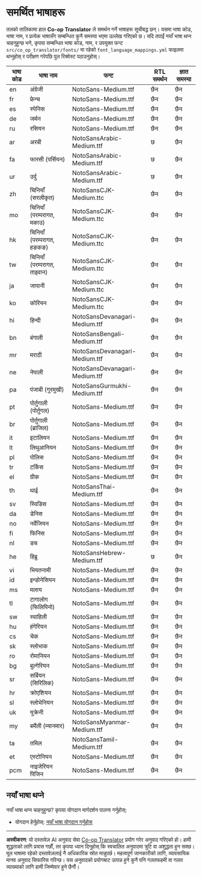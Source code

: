 <!--
CO_OP_TRANSLATOR_METADATA:
{
  "original_hash": "40660d83d2792201cad4aec9fdf25a29",
  "translation_date": "2025-10-22T13:40:39+00:00",
  "source_file": "getting_started/supported-languages.md",
  "language_code": "ne"
}
-->
# समर्थित भाषाहरू

तलको तालिकामा हाल **Co-op Translator** ले समर्थन गर्ने भाषाहरू सूचीबद्ध छन्। यसमा भाषा कोड, भाषा नाम, र प्रत्येक भाषासँग सम्बन्धित कुनै समस्या भएमा उल्लेख गरिएको छ। यदि तपाईं नयाँ भाषा थप्न चाहनुहुन्छ भने, कृपया सम्बन्धित भाषा कोड, नाम, र उपयुक्त फन्ट `src/co_op_translator/fonts/` मा रहेको `font_language_mappings.yml` फाइलमा थप्नुहोस् र परीक्षण गरेपछि पुल रिक्वेस्ट पठाउनुहोस्।

| भाषा कोड      | भाषा नाम                | फन्ट                              | RTL समर्थन   | ज्ञात समस्या  |
|---------------|------------------------|-----------------------------------|--------------|--------------|
| en            | अंग्रेजी                | NotoSans-Medium.ttf               | छैन          | छैन          |
| fr            | फ्रेन्च                 | NotoSans-Medium.ttf               | छैन          | छैन          |
| es            | स्पेनिस                 | NotoSans-Medium.ttf               | छैन          | छैन          |
| de            | जर्मन                   | NotoSans-Medium.ttf               | छैन          | छैन          |
| ru            | रसियन                   | NotoSans-Medium.ttf               | छैन          | छैन          |
| ar            | अरबी                    | NotoSansArabic-Medium.ttf         | छ            | छैन          |
| fa            | फारसी (पर्सियन)         | NotoSansArabic-Medium.ttf         | छ            | छैन          |
| ur            | उर्दु                    | NotoSansArabic-Medium.ttf         | छ            | छैन          |
| zh            | चिनियाँ (सरलीकृत)       | NotoSansCJK-Medium.ttc            | छैन          | छैन          |
| mo            | चिनियाँ (परम्परागत, मकाउ) | NotoSansCJK-Medium.ttc         | छैन          | छैन          |
| hk            | चिनियाँ (परम्परागत, हङकङ) | NotoSansCJK-Medium.ttc         | छैन          | छैन          |
| tw            | चिनियाँ (परम्परागत, ताइवान) | NotoSansCJK-Medium.ttc        | छैन          | छैन          |
| ja            | जापानी                  | NotoSansCJK-Medium.ttc            | छैन          | छैन          |
| ko            | कोरियन                  | NotoSansCJK-Medium.ttc            | छैन          | छैन          |
| hi            | हिन्दी                   | NotoSansDevanagari-Medium.ttf     | छैन          | छैन          |
| bn            | बंगाली                  | NotoSansBengali-Medium.ttf        | छैन          | छैन          |
| mr            | मराठी                    | NotoSansDevanagari-Medium.ttf     | छैन          | छैन          |
| ne            | नेपाली                   | NotoSansDevanagari-Medium.ttf     | छैन          | छैन          |
| pa            | पंजाबी (गुरमुखी)        | NotoSansGurmukhi-Medium.ttf       | छैन          | छैन          |
| pt            | पोर्तुगाली (पोर्तुगल)    | NotoSans-Medium.ttf               | छैन          | छैन          |
| br            | पोर्तुगाली (ब्राजिल)     | NotoSans-Medium.ttf               | छैन          | छैन          |
| it            | इटालियन                 | NotoSans-Medium.ttf               | छैन          | छैन          |
| lt            | लिथुआनियन               | NotoSans-Medium.ttf               | छैन          | छैन          |
| pl            | पोलिस                   | NotoSans-Medium.ttf               | छैन          | छैन          |
| tr            | टर्किस                   | NotoSans-Medium.ttf               | छैन          | छैन          |
| el            | ग्रीक                    | NotoSans-Medium.ttf               | छैन          | छैन          |
| th            | थाई                      | NotoSansThai-Medium.ttf           | छैन          | छैन          |
| sv            | स्विडिस                  | NotoSans-Medium.ttf               | छैन          | छैन          |
| da            | डेनिस                    | NotoSans-Medium.ttf               | छैन          | छैन          |
| no            | नर्वेजियन                | NotoSans-Medium.ttf               | छैन          | छैन          |
| fi            | फिनिस                    | NotoSans-Medium.ttf               | छैन          | छैन          |
| nl            | डच                       | NotoSans-Medium.ttf               | छैन          | छैन          |
| he            | हिब्रु                    | NotoSansHebrew-Medium.ttf         | छ            | छैन          |
| vi            | भियतनामी                 | NotoSans-Medium.ttf               | छैन          | छैन          |
| id            | इन्डोनेसियन              | NotoSans-Medium.ttf               | छैन          | छैन          |
| ms            | मलाय                     | NotoSans-Medium.ttf               | छैन          | छैन          |
| tl            | टागालोग (फिलिपिनो)       | NotoSans-Medium.ttf               | छैन          | छैन          |
| sw            | स्वाहिली                  | NotoSans-Medium.ttf               | छैन          | छैन          |
| hu            | हंगेरियन                  | NotoSans-Medium.ttf               | छैन          | छैन          |
| cs            | चेक                       | NotoSans-Medium.ttf               | छैन          | छैन          |
| sk            | स्लोभाक                   | NotoSans-Medium.ttf               | छैन          | छैन          |
| ro            | रोमानियन                  | NotoSans-Medium.ttf               | छैन          | छैन          |
| bg            | बुल्गेरियन                | NotoSans-Medium.ttf               | छैन          | छैन          |
| sr            | सर्बियन (सिरिलिक)         | NotoSans-Medium.ttf               | छैन          | छैन          |
| hr            | क्रोएशियन                  | NotoSans-Medium.ttf               | छैन          | छैन          |
| sl            | स्लोभेनियन                 | NotoSans-Medium.ttf               | छैन          | छैन          |
| uk            | युक्रेनी                   | NotoSans-Medium.ttf               | छैन          | छैन          |
| my            | बर्मेली (म्यानमार)         | NotoSansMyanmar-Medium.ttf        | छैन          | छैन          |
| ta            | तमिल                       | NotoSansTamil-Medium.ttf          | छैन          | छैन          |
| et            | एस्टोनियन                  | NotoSans-Medium.ttf               | छैन          | छैन          |
| pcm           | नाइजेरियन पिजिन            | NotoSans-Medium.ttf               | छैन          | छैन          |

## नयाँ भाषा थप्ने

नयाँ भाषा थप्न चाहनुहुन्छ? कृपया योगदान मार्गदर्शन पालना गर्नुहोस्:

- योगदान हेर्नुहोस्: <a href="../CONTRIBUTING.md#contribute-a-new-language">नयाँ भाषा योगदान गर्नुहोस्</a>

---

**अस्वीकरण**:
यो दस्तावेज़ AI अनुवाद सेवा [Co-op Translator](https://github.com/Azure/co-op-translator) प्रयोग गरेर अनुवाद गरिएको हो। हामी शुद्धताको लागि प्रयास गर्छौं, तर कृपया ध्यान दिनुहोस् कि स्वचालित अनुवादमा त्रुटि वा अशुद्धता हुन सक्छ। मूल भाषामा रहेको दस्तावेज़लाई नै अधिकारिक स्रोत मान्नुपर्छ। महत्वपूर्ण जानकारीको लागि, व्यावसायिक मानव अनुवाद सिफारिस गरिन्छ। यस अनुवादको प्रयोगबाट उत्पन्न हुने कुनै पनि गलतफहमी वा गलत व्याख्याको लागि हामी जिम्मेवार हुने छैनौं।